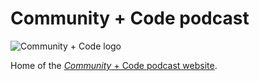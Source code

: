 # Community + Code podcast

![Community + Code logo](https://communitycode.dev/app/uploads/2025/04/community-code-white.png)

Home of the [_Community_ + Code podcast website](https://communitycode.dev).
